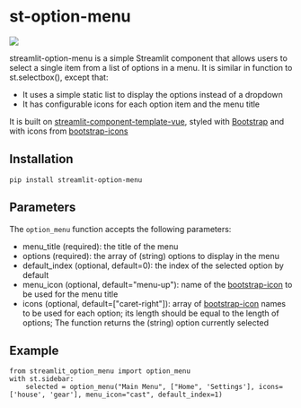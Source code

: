 # st-option-menu
![](./img/menu.png)

streamlit-option-menu is a simple Streamlit component that allows users to select a single item from a list of options in a menu.
It is similar in function to st.selectbox(), except that:
- It uses a simple static list to display the options instead of a dropdown
- It has configurable icons for each option item and the menu title

It is built on [streamlit-component-template-vue](https://github.com/andfanilo/streamlit-component-template-vue), styled with [Bootstrap](https://getbootstrap.com/) and with icons from [bootstrap-icons](https://icons.getbootstrap.com/)

## Installation
```
pip install streamlit-option-menu
```

## Parameters
The `option_menu` function accepts the following parameters:
- menu_title (required): the title of the menu
- options (required): the array of (string) options to display in the menu
- default_index (optional, default=0): the index of the selected option by default
- menu_icon (optional, default="menu-up"): name of the [bootstrap-icon](https://icons.getbootstrap.com/) to be used for the menu title
- icons (optional, default=["caret-right"]): array of [bootstrap-icon](https://icons.getbootstrap.com/) names to be used for each option; its length should be equal to the length of options;
The function returns the (string) option currently selected

## Example
```
from streamlit_option_menu import option_menu
with st.sidebar:
    selected = option_menu("Main Menu", ["Home", 'Settings'], icons=['house', 'gear'], menu_icon="cast", default_index=1)
```
